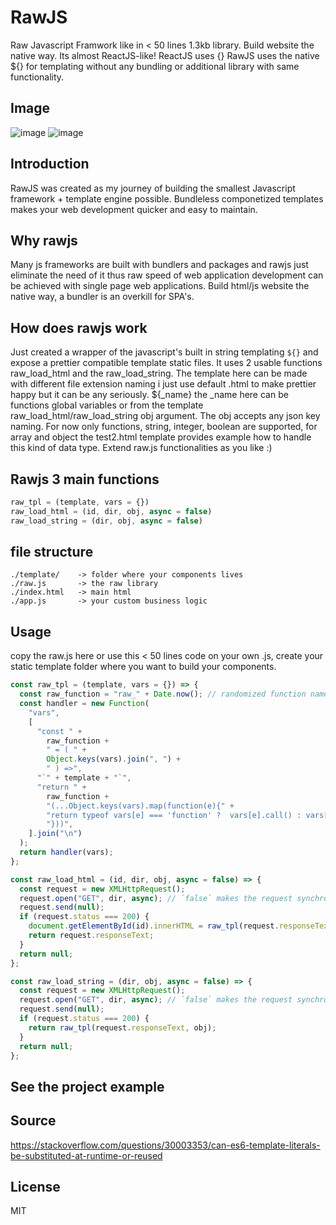 # RawJS
Raw Javascript Framwork like in < 50 lines 1.3kb library. Build website the native way. Its almost ReactJS-like! ReactJS uses {} RawJS uses the native ${} for templating without any bundling or additional library with same functionality. 
## Image
![image](https://github.com/user-attachments/assets/4f8cf9a2-9c31-45d8-aa2e-2cecbaed2da5)
![image](https://github.com/user-attachments/assets/5ffc9a8a-fe87-4281-bf27-f1a78086e8c0)


## Introduction
RawJS was created as my journey of building the smallest Javascript framework + template engine possible. Bundleless componetized templates makes your web development quicker and easy to maintain.

## Why rawjs
Many js frameworks are built with bundlers and packages and rawjs just eliminate the need of it thus raw speed of web application development can be achieved with single page web applications. Build html/js website the native way, a bundler is an overkill for SPA's.

## How does rawjs work
Just created a wrapper of the javascript's built in string templating `${}` and expose a prettier compatible template static files. It uses 2 usable functions raw_load_html and the raw_load_string. The template here can be made with different file extension naming i just use default .html to make prettier happy but it can be any seriously. ${_name} the _name here can be functions global variables or from the template raw_load_html/raw_load_string obj argument. The obj accepts any json key naming. For now only functions, string, integer, boolean are supported, for array and object the test2.html template provides example how to handle this kind of data type. Extend raw.js functionalities as you like :)

## Rawjs 3 main functions
```js
raw_tpl = (template, vars = {})
raw_load_html = (id, dir, obj, async = false)
raw_load_string = (dir, obj, async = false)
```

## file structure
```
./template/    -> folder where your components lives
./raw.js       -> the raw library
./index.html   -> main html
./app.js       -> your custom business logic
```
## Usage
copy the raw.js here or use this < 50 lines code on your own .js, create your static template folder where you want to build your components.
```js
const raw_tpl = (template, vars = {}) => {
  const raw_function = "raw_" + Date.now(); // randomized function name
  const handler = new Function(
    "vars",
    [
      "const " +
        raw_function +
        " = ( " +
        Object.keys(vars).join(", ") +
        " ) =>",
      "`" + template + "`",
      "return " +
        raw_function +
        "(...Object.keys(vars).map(function(e){" +
        "return typeof vars[e] === 'function' ?  vars[e].call() : vars[e];" +
        "}))",
    ].join("\n")
  );
  return handler(vars);
};

const raw_load_html = (id, dir, obj, async = false) => {
  const request = new XMLHttpRequest();
  request.open("GET", dir, async); // `false` makes the request synchronous
  request.send(null);
  if (request.status === 200) {
    document.getElementById(id).innerHTML = raw_tpl(request.responseText, obj);
    return request.responseText;
  }
  return null;
};

const raw_load_string = (dir, obj, async = false) => {
  const request = new XMLHttpRequest();
  request.open("GET", dir, async); // `false` makes the request synchronous
  request.send(null);
  if (request.status === 200) {
    return raw_tpl(request.responseText, obj);
  }
  return null;
};
```
## See the project example

## Source
https://stackoverflow.com/questions/30003353/can-es6-template-literals-be-substituted-at-runtime-or-reused

## License
MIT
